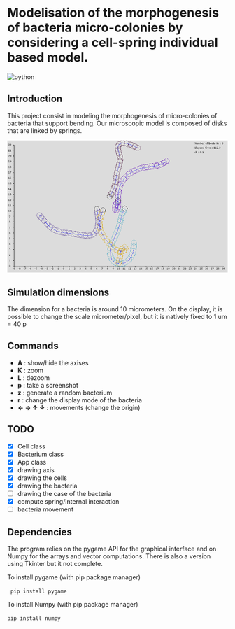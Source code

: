 # Modelisation of the morphogenesis of bacteria micro-colonies by considering a cell-spring individual based model. 

![python](https://img.shields.io/badge/langage-Python-yellow)

## Introduction

This project consist in modeling the morphogenesis of micro-colonies of bacteria that support bending.
Our microscopic model is composed of disks that are linked by springs.

![simu](https://github.com/Rudiio/Images-factory/blob/main/bacteria1.png)
## Simulation dimensions

The dimension for a bacteria is around 10 micrometers. On the display, it is possible to change the scale micrometer/pixel, but it is natively fixed to 1 um = 40 p


## Commands
- **A** : show/hide the axises
- **K** : zoom
- **L** : dezoom
- **p** : take a screenshot
- **z** : generate a random bacterium
- **r** : change the display mode of the bacteria
- **← → ↑ ↓** : movements (change the origin)

## TODO

- [X] Cell class
- [X] Bacterium class
- [X] App class
- [X] drawing axis
- [X] drawing the cells
- [X] drawing the bacteria
- [ ] drawing the case of the bacteria
- [X] compute spring/internal interaction
- [ ] bacteria movement

## Dependencies

The program relies on the pygame API for the graphical interface and on Numpy for the arrays and vector computations. There is also a version using Tkinter but it not complete.

To install pygame (with pip package manager)

``` pip install pygame```

To install Numpy (with pip package manager)

``` pip install numpy ```
